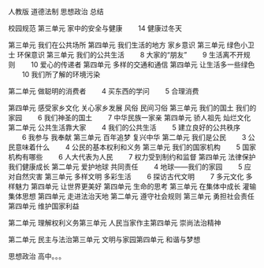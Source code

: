 人教版 道德法制 思想政治  总结

校园规范
第三单元 家中的安全与健康
　　14 健康过冬天

第三单元 我们在公共场所
第四单元 我们生活的地方  家乡意识
第三单元 绿色小卫士  环保意识
第三单元 我们的公共生活
　　8 大家的“朋友”
　　9 生活离不开规则
　　10 爱心的传递者
第四单元 多样的交通和通信
第四单元 让生活多一些绿色
　　10 我们所了解的环境污染

第二单元 做聪明的消费者
　　4 买东西的学问
　　5 合理消费

第四单元 感受家乡文化 关心家乡发展  风俗 民间习俗
第三单元 我们的国土 我们的家园
　　6 我们神圣的国土
　　7 中华民族一家亲
第四单元 骄人祖先 灿烂文化
第二单元 公共生活靠大家
　　4 我们的公共生活
　　5 建立良好的公共秩序
　　6 我参与 我奉献
第三单元 百年追梦 复兴中华
第二单元 我们是公民
　　3 公民意味着什么
　　4 公民的基本权利和义务
第三单元 我们的国家机构
　　5 国家机构有哪些
　　6 人大代表为人民
　　7 权力受到制约和监督
第四单元 法律保护我们健康成长
第二单元 爱护地球 共同责任
　　4 地球——我们的家园
　　5 应对自然灾害
第三单元 多样文明 多彩生活
　　6 探访古代文明
　　7 多元文化 多样魅力
第四单元 让世界更美好
第四单元 生命的思考
第三单元 在集体中成长 灌输集体思想
第四单元 走进法治天地
第二单元 遵守社会规则
第三单元 勇担社会责任第四单元 维护国家利益

第二单元 理解权利义务第三单元 人民当家作主第四单元 崇尚法治精神


第二单元 民主与法治第三单元 文明与家园第四单元 和谐与梦想

思想政治 高中。。。



